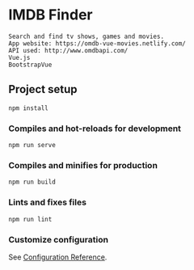 # IMDB Finder
```
Search and find tv shows, games and movies.
App website: https://omdb-vue-movies.netlify.com/
API used: http://www.omdbapi.com/
Vue.js
BootstrapVue
```

## Project setup
```
npm install
```

### Compiles and hot-reloads for development
```
npm run serve
```

### Compiles and minifies for production
```
npm run build
```

### Lints and fixes files
```
npm run lint
```

### Customize configuration
See [Configuration Reference](https://cli.vuejs.org/config/).
